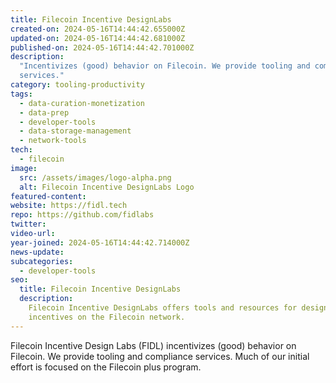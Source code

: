 ```yaml
---
title: Filecoin Incentive DesignLabs
created-on: 2024-05-16T14:44:42.655000Z
updated-on: 2024-05-16T14:44:42.681000Z
published-on: 2024-05-16T14:44:42.701000Z
description:
  "Incentivizes (good) behavior on Filecoin. We provide tooling and compliance
  services."
category: tooling-productivity
tags:
  - data-curation-monetization
  - data-prep
  - developer-tools
  - data-storage-management
  - network-tools
tech:
  - filecoin
image:
  src: /assets/images/logo-alpha.png
  alt: Filecoin Incentive DesignLabs Logo
featured-content:
website: https://fidl.tech
repo: https://github.com/fidlabs
twitter:
video-url:
year-joined: 2024-05-16T14:44:42.714000Z
news-update:
subcategories:
  - developer-tools
seo:
  title: Filecoin Incentive DesignLabs
  description:
    Filecoin Incentive DesignLabs offers tools and resources for designing
    incentives on the Filecoin network.
---
```


Filecoin Incentive Design Labs (FIDL) incentivizes (good) behavior on Filecoin. We provide tooling and compliance services. Much of our initial effort is focused on the Filecoin plus program.
